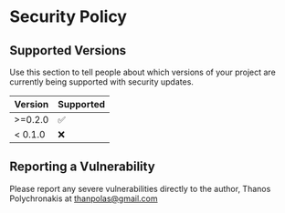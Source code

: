 # Security Policy

## Supported Versions

Use this section to tell people about which versions of your project are
currently being supported with security updates.

| Version | Supported          |
| ------- | ------------------ |
| >=0.2.0   | :white_check_mark: |
| < 0.1.0   | :x:                |

## Reporting a Vulnerability

Please report any severe vulnerabilities directly to the author, Thanos Polychronakis at thanpolas@gmail.com